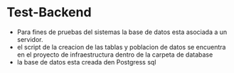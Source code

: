 # Test-Backend

- Para fines de pruebas del sistemas la base de datos esta asociada a un servidor.
- el script de la creacion de las tablas y poblacion de datos se encuentra en el proyecto de infraestructura dentro de la carpeta de database
- la base de datos esta creada den Postgress sql 
